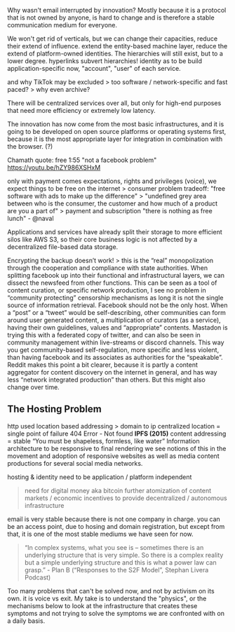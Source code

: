 Why wasn't email interrupted by innovation? Mostly because it is a protocol that is not owned by anyone, is hard to change and is therefore a stable communication medium for everyone.



We won't get rid of verticals, but we can change their capacities, reduce their extend of influence.
extend the entity-based machine layer, reduce the extend of platform-owned identities. The hierarchies will still exist, but to a lower degree. hyperlinks subvert hierarchies! identity as to be build application-specific now, "account", "user" of each service.

and why TikTok may be excluded > too software / network-specific and fast paced? > why even archive?

There will be centralized services over all, but only for high-end purposes that need more efficiency or extremely low latency.

The innovation has now come from the most basic infrastructures, and it is going to be developed on open source platforms or operating systems first, because it is the most appropriate layer for integration in combination with the browser. (?)

Chamath quote: free
1:55
"not a facebook problem"
https://youtu.be/hZY986XSHxM

only with payment comes expectations, rights and privileges (voice), we expect things to be free on the internet > consumer problem
tradeoff: "free software with ads to make up the difference" > "undefined grey area between who is the consumer, the customer and how much of a product are you a part of" > payment and subscription
"there is nothing as free lunch" - @naval






Applications and services have already split their storage to more efficient silos like AWS S3, so their core business logic is not affected by a decentralized file-based data storage.

Encrypting the backup doesn’t work! > this is the “real” monopolization through the cooperation and compliance with state authorities.
When splitting facebook up into their functional and infrastructural layers, we can dissect the newsfeed from other functions. This can be seen as a tool of content curation, or specific network production, I see no problem in “community protecting” censorship mechanisms as long it is not the single source of information retrieval. Facebook should not be the only host.
When a “post” or a “tweet” would be self-describing, other communities can form around user generated content, a multiplication of curators (as a service), having their own guidelines, values and “appropriate” contents. Mastadon is trying this with a federated copy of twitter, and can also be seen in community management within live-streams or discord channels. This way you get community-based self-regulation, more specific and less violent, than having facebook and its associates as authorities for the “speakable”. Reddit makes this point a bit clearer, because it is partly a content aggregator for content discovery on the internet in general, and has way less “network integrated production” than others. But this might also change over time.  



## The Hosting Problem

http used location based addressing > domain to ip
centralized location = single point of failure
404 Error - Not found
**IPFS (2015)**
content addressing = stable
“You must be shapeless, formless, like water”
Information architecture to be responsive to final rendering
we see notions of this in the movement and adoption of responsive websites as well as media content productions for several social media networks.


hosting & identity need to be application / platform independent
> need for digital money aka bitcoin
> further atomization of content
> markets / economic incentives to provide decentralized / autonomous infrastructure

email is very stable because there is not one company in charge. you can be an access point, due to hosing and domain registration, but except from that, it is one of the most stable mediums we have seen for now.



> “In complex systems, what you see is – sometimes there is an underlying structure that is very simple. So there is a complex reality but a simple underlying structure and this is what a power law can grasp.” - Plan B (“Responses to the S2F Model”, Stephan Livera Podcast)

Too many problems that can't be solved now, and not by activism on its own.
it is voice vs exit. My take is to understand the "physics", or the mechanisms below to look at the infrastructure that creates these symptoms and not trying to solve the symptoms we are confronted with on a daily basis.  
